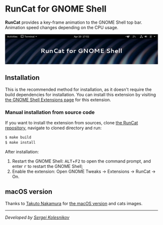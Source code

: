 # RunCat for GNOME Shell

**RunCat** provides a key-frame animation to the GNOME Shell top bar.
Animation speed changes depending on the CPU usage.

![RunCat for GNOME Shell](assets/runcat-header.gif)

## Installation

This is the recommended method for installation, as it doesn't require the build dependencies for installation. You can install this extension by visiting [the GNOME Shell Extensions page](https://extensions.gnome.org/extension/2986/runcat/) for this extension.

### Manual installation from source code
If you want to install the extension from sources, clone [the RunCat repository](https://github.com/win0err/gnome-runcat), navigate to cloned directory and run:
```bash
$ make build
$ make install
```

After installation:
1. Restart the GNOME Shell: <kbd>ALT</kbd>+<kbd>F2</kbd> to open the command prompt, and enter <kbd>r</kbd> to restart the GNOME Shell;
2. Enable the extension: Open GNOME Tweaks → Extensions → RunCat → On.



## macOS version
Thanks to [Takuto Nakamura](https://github.com/Kyome22/menubar_runcat) for [the macOS version](https://kyome.io/runcat/index.html) and cats images.

---
_Developed by [Sergei Kolesnikov](https://github.com/win0err)_